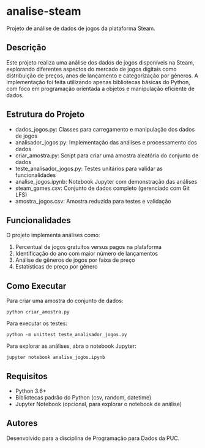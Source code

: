 # analise-steam

Projeto de análise de dados de jogos da plataforma Steam.

## Descrição

Este projeto realiza uma análise dos dados de jogos disponíveis na Steam, explorando diferentes aspectos do mercado de jogos digitais como distribuição de preços, anos de lançamento e categorização por gêneros. A implementação foi feita utilizando apenas bibliotecas básicas do Python, com foco em programação orientada a objetos e manipulação eficiente de dados.

## Estrutura do Projeto

- dados_jogos.py: Classes para carregamento e manipulação dos dados de jogos
- analisador_jogos.py: Implementação das análises e processamento dos dados
- criar_amostra.py: Script para criar uma amostra aleatória do conjunto de dados
- teste_analisador_jogos.py: Testes unitários para validar as funcionalidades
- analise_jogos.ipynb: Notebook Jupyter com demonstração das análises
- steam_games.csv: Conjunto de dados completo (gerenciado com Git LFS)
- amostra_jogos.csv: Amostra reduzida para testes e validação

## Funcionalidades

O projeto implementa análises como:

1. Percentual de jogos gratuitos versus pagos na plataforma
2. Identificação do ano com maior número de lançamentos
3. Análise de gêneros de jogos por faixa de preço
4. Estatísticas de preço por gênero

## Como Executar

Para criar uma amostra do conjunto de dados:
```
python criar_amostra.py
```

Para executar os testes:
```
python -m unittest teste_analisador_jogos.py
```

Para explorar as análises, abra o notebook Jupyter:
```
jupyter notebook analise_jogos.ipynb
```

## Requisitos

- Python 3.6+
- Bibliotecas padrão do Python (csv, random, datetime)
- Jupyter Notebook (opcional, para explorar o notebook de análise)

## Autores

Desenvolvido para a disciplina de Programação para Dados da PUC.
